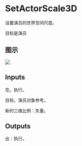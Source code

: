 # SetActorScale3D

设置演员的世界空间尺度。

目标是演员

## 图示

![]($-20221218-21153333.png)

## Inputs

在。执行。

目标。演员对象参考。

新的三维比例：矢量。  

## Outputs

出：执行。
